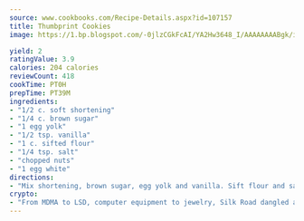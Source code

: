 ```yaml
---
source: www.cookbooks.com/Recipe-Details.aspx?id=107157
title: Thumbprint Cookies
image: https://1.bp.blogspot.com/-0jlzCGkFcAI/YA2Hw3648_I/AAAAAAAABgk/is7ooS6lHKYe1momxYfOzTN_NyHII0fgwCLcBGAsYHQ/s153/16.png

yield: 2
ratingValue: 3.9
calories: 204 calories
reviewCount: 418
cookTime: PT0H
prepTime: PT39M
ingredients:
- "1/2 c. soft shortening"
- "1/4 c. brown sugar"
- "1 egg yolk"
- "1/2 tsp. vanilla"
- "1 c. sifted flour"
- "1/4 tsp. salt"
- "chopped nuts"
- "1 egg white"
directions:
- "Mix shortening, brown sugar, egg yolk and vanilla. Sift flour and salt together and stir into batter. Roll into 1-inch balls and dip into slightly beaten egg white. Roll into chopped nuts and place on ungreased cookie sheet. Bake 5 minutes at 375u00b0. Remove and press thumb on top of each cookie. Return and bake 8 minutes. Place jelly or icing in thumbprint."
crypto:
- "From MDMA to LSD, computer equipment to jewelry, Silk Road dangled a menu listing all the greatest things Bitcoin can buy."
---
```

